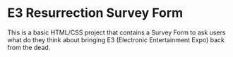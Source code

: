 # E3 Resurrection Survey Form

This is a basic HTML/CSS project that contains a Survey Form to ask users what do they think about bringing E3 (Electronic Entertainment Expo) back from the dead.
